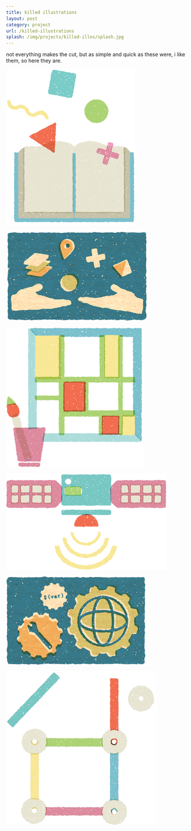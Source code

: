 ```yaml
---
title: killed illustrations
layout: post
category: project
url: /killed-illustrations
splash: /img/projects/killed-illos/splash.jpg
---
```


not everything makes the cut, but as simple and quick as these were, i like them, so here they are. 

<p class='center pad4'><img src='/img/projects/killed-illos/01.png' /></p>

<p class='center pad4'><img src='/img/projects/killed-illos/02.png' /></p>

<p class='center pad4'><img src='/img/projects/killed-illos/03.png' /></p>

<p class='center pad4'><img src='/img/projects/killed-illos/04.png' /></p>

<p class='center pad4'><img src='/img/projects/killed-illos/05.png' /></p>

<p class='center pad4'><img src='/img/projects/killed-illos/06.png' /></p>